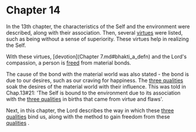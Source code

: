 # Chapter 14


In the 13th chapter, the characteristics of the Self and the environment were described, along with their association. Then, several 
[virtues](virtues_amanitvam)
 were listed, such as being without a sense of superiority. These virtues help in realizing the Self. 

With these virtues, 
[devotion](Chapter 7.md#bhakti_a_defn)
 and the Lord's compassion, a person is 
[freed](Moksha)
 from material bonds. 

The cause of the bond with the material world was also stated - the bond is due to our desires, such as our craving for happiness. The 
[three qualities](satva_rajas_tamas)
 soak the desires of the material world with their influence. This was told in Chap.13#21: 'The Self is bound to the environment due to its association with the 
[three qualities](satva_rajas_tamas)
 in births that came from virtue and flaws'.

Next, in this chapter, the Lord describes the way in which these 
[three qualities](satva_rajas_tamas)
 bind us, along with the method to gain freedom from these 
[qualities](satva_rajas_tamas)
.


